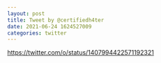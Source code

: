 ```yaml
--- 
layout: post 
title: Tweet by @certifiedh4ter 
date: 2021-06-24 1624527009 
categories: twitter 
--- 
```

https://twitter.com/o/status/1407994422571192321
